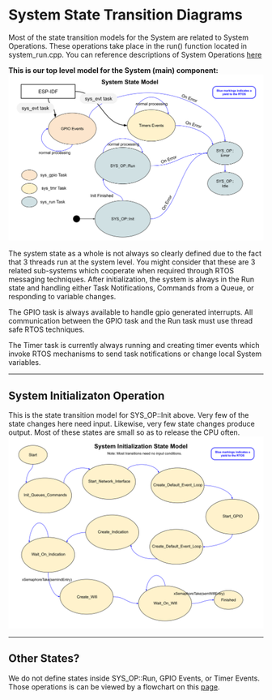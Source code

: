 # System State Transition Diagrams
Most of the state transition models for the System are related to System Operations.  These operations take place in the run() function located in system_run.cpp.  You can reference descriptions of System Operations [here](./system_operations.md)

**This is our top level model for the System (main) component:**
![System State Model](./drawings/system_state_model.svg)

The system state as a whole is not always so clearly defined due to the fact that 3 threads run at the system level.  You might consider that these are 3 related sub-systems which cooperate when required through RTOS messaging techniques.  After initialization, the system is always in the Run state and handling either Task Notifications, Commands from a Queue, or responding to variable changes.

The GPIO task is always available to handle gpio generated interrupts.  All communication between the GPIO task and the Run task must use thread safe RTOS techniques.

The Timer task is currently always running and creating timer events which invoke RTOS mechanisms to send task notifications or change local System variables.
___  
## System Initializaton Operation
This is the state transition model for SYS_OP::Init above.  Very few of the state changes here need input.  Likewise, very few state changes produce output.  Most of these states are small so as to release the CPU often.
![Iniitalzation State Model](./drawings/system_state_model_init.svg)
___  
## Other States?
We do not define states inside SYS_OP::Run, GPIO Events, or Timer Events.  Those operations is can be viewed by a flowchart on this [page](./system_flowcharts.md).